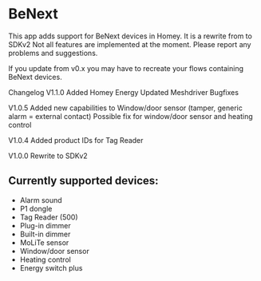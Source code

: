 # BeNext 

This app adds support for BeNext devices in Homey.
It is a rewrite from to SDKv2
Not all features are implemented at the moment. Please report any problems and suggestions.

If you update from v0.x you may have to recreate your flows containing BeNext devices.

Changelog
V1.1.0
Added Homey Energy
Updated Meshdriver
Bugfixes

V1.0.5
Added new capabilities to Window/door sensor (tamper, generic alarm = external contact) 
Possible fix for window/door sensor and heating control

V1.0.4
Added product IDs for Tag Reader

V1.0.0
Rewrite to SDKv2

## Currently supported devices:

* Alarm sound
* P1 dongle
* Tag Reader (500)
* Plug-in dimmer
* Built-in dimmer
* MoLiTe sensor
* Window/door sensor
* Heating control
* Energy switch plus



